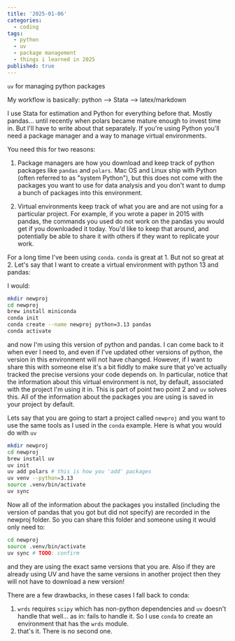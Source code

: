```yaml
---
title: '2025-01-06'
categories:
  - coding
tags:
  - python 
  - uv 
  - package management
  - things i learned in 2025
published: true
---
```


`uv` for managing python packages

My workflow is basically: python --> Stata --> latex/markdown

I use Stata for estimation and Python for everything before that. Mostly
pandas... until recently when polars became mature enough to invest time in. But
I'll have to write about that separately. If you're using Python you'll need a
package manager and a way to manage virtual environments.

You need this for two reasons:

1. Package managers are how you download and keep track of python packages like
   `pandas` and `polars`. Mac OS and Linux ship with Python (often referred to
as "system Python"), but this does not come with the packages you want to use
for data analysis and you don't want to dump a bunch of packages into this
environment.

2. Virtual environments keep track of what you are and are not using
   for a particular project. For example, if you wrote a paper in 2015 with
pandas, the commands you used do not work on the pandas you would get if you
downloaded it today. You'd like to keep that around, and potentially be able to
share it with others if they want to replicate your work.

For a long time I've been using `conda`. `conda` is great at 1. But not so great
at 2. Let's say that I want to create a virtual environment with python 13 and
pandas:

I would:

``` bash
mkdir newproj
cd newproj 
brew install miniconda 
conda init 
conda create --name newproj python=3.13 pandas 
conda activate
```

and now I'm using this version of python and pandas. I can come back to it when
ever I need to, and even if I've updated other versions of python, the version
in this environment will not have changed. However, if I want to share this with
someone else it's a bit fiddly to make sure that yo've actually tracked the
precise versions your code depends on. In particular, notice that the
information about this virtual environment is not, by default, associated with
the project I'm using it in. This is  part of point two point 2 and `uv` solves
this. All of the information about the packages you are using is saved in your
project by default.

Lets say that you are going to start a project called `newproj` and you want to
use the same tools as I used in the `conda` example. Here is what you would do
with `uv`

``` bash
mkdir newproj 
cd newproj 
brew install uv 
uv init 
uv add polars # this is how you 'add' packages
uv venv --python=3.13 
source .venv/bin/activate 
uv sync
```

Now all of the information about the packages you installed (including the
version of pandas that you got but did not specify) are recorded in the newproj
folder. So you can share this folder and someone using it would only need to:

``` bash
cd newproj 
source .venv/bin/activate 
uv sync # TODO: confirm 
```

and they are using the exact same versions that you are. Also if they are
already using UV and have the same versions in another project then they will
not have to download a new version!

There are a few drawbacks, in these cases I fall back to conda:

1. `wrds` requires `scipy` which has non-python dependencies and `uv` doesn't
   handle that well... as in: fails to handle it. So I use `conda` to create an
   environment that has the `wrds` module.
2. that's it. There is no second one.  
